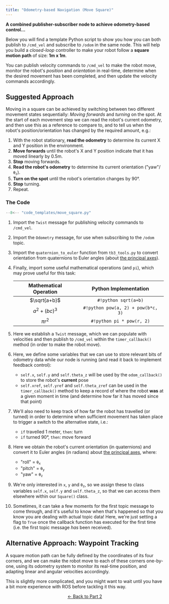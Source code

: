 ```yaml
---  
title: "Odometry-based Navigation (Move Square)"  
---
```


**A combined publisher-subscriber node to achieve odometry-based control...**

Below you will find a template Python script to show you how you can both publish to `/cmd_vel` and subscribe to `/odom` in the same node.  This will help you build a *closed-loop* controller to make your robot follow a **square motion path** of size: **1m x 1m**. 

You can publish velocity commands to `/cmd_vel` to make the robot move, monitor the robot's *position* and *orientation* in real-time, determine when the desired movement has been completed, and then update the velocity commands accordingly.  

## Suggested Approach

Moving in a square can be achieved by switching between two different movement states sequentially: *Moving forwards* and *turning* on the spot. At the start of each movement step we can read the robot's current odometry, and then use this as a reference to compare to, and to tell us when the robot's position/orientation has changed by the required amount, e.g.:

1. With the robot stationary, **read the odometry** to determine its current X and Y position in the environment.
1. **Move forwards** until the robot's X and Y position indicate that it has moved linearly by 0.5m.
1. **Stop** moving forwards.
1. **Read the robot's odometry** to determine its current orientation ("yaw"/<code>&theta;<sub>z</sub></code>).
1. **Turn on the spot** until the robot's orientation changes by 90&deg;.
1. **Stop** turning.
1. Repeat.  

### The Code

```python title="move_square.py"
--8<-- "code_templates/move_square.py"
```

1. Import the `Twist` message for publishing velocity commands to `/cmd_vel`.
2. Import the `Odometry` message, for use when subscribing to the `/odom` topic.
3. Import the `quaternion_to_euler` function from `tb3_tools.py` to convert orientation from quaternions to Euler angles (about [the principal axes](../part2.md#principal-axes)).
4. Finally, import some useful mathematical operations (and `pi`), which may prove useful for this task:

    <center>

    | Mathematical Operation | Python Implementation |
    | :---: | :---: |
    | $\sqrt{a+b}$ | `#!python sqrt(a+b)` |
    | $a^{2}+(bc)^{3}$ | `#!python pow(a, 2) + pow(b*c, 3)` |
    | $\pi r^2$ | `#!python pi * pow(r, 2)` |

    </center>

5. Here we establish a `Twist` message, which we can populate with velocities and then publish to `/cmd_vel` within the `timer_callback()` method (in order to make the robot move).

6. Here, we define some variables that we can use to store relevant bits of odometry data while our node is running (and read it back to implement feedback control):
    * `self.x`, `self.y` and `self.theta_z` will be used by the `odom_callback()` to store the robot's **current** pose
    * `self.xref`, `self.yref` and `self.theta_zref` can be used in the `timer_callback()` method to keep a record of where the robot **was** at a given moment in time (and determine how far it has moved since that point)

7. We'll also need to keep track of how far the robot has travelled (or turned) in order to determine when sufficient movement has taken place to trigger a switch to the alternative state, i.e.:
    
    * `if` travelled 1 meter, `then`: turn
    * `if` turned 90&deg;, `then`: move forward

8. Here we obtain the robot's current orientation (in quaternions) and convert it to Euler angles (in radians) about [the principal axes](../part2.md#principal-axes), where:
    * "roll" = <code>&theta;<sub>x</sub></code>
    * "pitch" = <code>&theta;<sub>y</sub></code>
    * "yaw" = <code>&theta;<sub>z</sub></code>

9. We're only interested in `x`, `y` and <code>&theta;<sub>z</sub></code>, so we assign these to class variables `self.x`, `self.y` and `self.theta_z`, so that we can access them elsewhere within our `Square()` class.

10. Sometimes, it can take a few moments for the first topic message to come through, and it's useful to know when that's happened so that you know you are dealing with actual topic data! Here, we're just setting a flag to `True` once the callback function has executed for the first time (i.e. the first topic message *has* been received).
 
## Alternative Approach: Waypoint Tracking

A square motion path can be fully defined by the coordinates of its four corners, and we can make the robot move to each of these corners one-by-one, using its odometry system to monitor its real-time position, and adapting linear and angular velocities accordingly.

This is slightly more complicated, and you might want to wait until you have a bit more experience with ROS before tackling it this way.

<p align="center">
  <a href="../../part2#move_square_ret">&#8592; Back to Part 2</a>
</p>